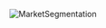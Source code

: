 ![MarketSegmentation](https://ciriusmarketing.com/wp-content/uploads/2019/10/market-segmentation.jpg)
